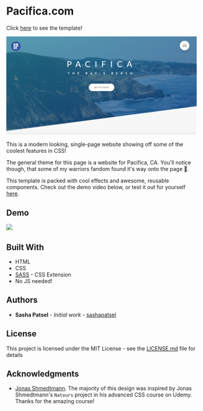 # Pacifica.com

Click [here](https://sashapatsel.github.io/pacifica.com/) to see the template!

<img src="assets/images/main-tease.png"/>     

This is a modern looking, single-page website showing off some of the coolest features in CSS! 

The general theme for this page is a website for Pacifica, CA. You'll notice though, that some of my warriors fandom found it's way onto the page 🤫. 

This template is packed with cool effects and awesome, reusable components. Check out the demo video below, or test it out for yourself [here](https://sashapatsel.github.io/pacifica.com/).


## Demo
       
<img src="assets/images/demo.gif"/>      

## Built With

* HTML
* CSS
* [SASS](https://sass-lang.com/) - CSS Extension
* No JS needed!


## Authors

* **Sasha Patsel** - *Initial work* - [sashapatsel](https://github.com/SashaPatsel)

## License

This project is licensed under the MIT License - see the [LICENSE.md](LICENSE.md) file for details

## Acknowledgments

* [Jonas Shmedtmann](https://www.udemy.com/advanced-css-and-sass/learn/v4/). The majority of this design was inspired by Jonas Shmedtmann's `Natours` project in his advanced CSS course on Udemy. Thanks for the amazing course! 

